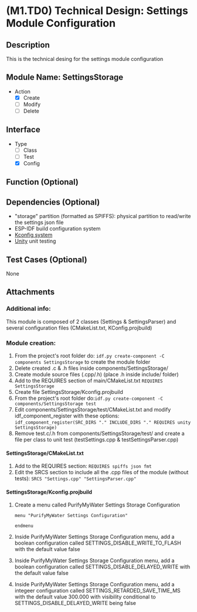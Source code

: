 # (M1.TD0) Technical Design: Settings Module Configuration

## Description

This is the technical desing for the settings module configuration

## Module Name: SettingsStorage
- Action
    - [X] Create
    - [ ] Modify
    - [ ] Delete

## Interface
- Type
    - [ ] Class
    - [ ] Test
    - [x] Config

## Function (Optional)

## Dependencies (Optional)
- "storage" partition (formatted as SPIFFS): physical partition to read/write the settings json file
- ESP-IDF build configuration system
- [Kconfig system](https://www.kernel.org/doc/Documentation/kbuild/kconfig-language.txt)
- [Unity](https://docs.espressif.com/projects/esp-idf/en/latest/esp32/api-guides/unit-tests.html) unit testing

## Test Cases (Optional)
None

## Attachments


### Additional info:

This module is composed of 2 classes (Settings & SettingsParser) and several configuration files 
(CMakeList.txt, KConfig.projbuild)

### Module creation:

1. From the project's root folder do: `idf.py create-component -C components SettingsStorage` to create the module folder
2. Delete created .c & .h files inside components/SettingsStorage/
3. Create module source files (.cpp/.h) (place .h inside include/ folder)
4. Add to the REQUIRES section of main/CMakeList.txt `REQUIRES SettingsStorage`
5. Create file SettingsStorage/Kconfig.projbuild
6. From the project's root folder do:`idf.py create-component -C components/SettingsStorage test`
7. Edit components/SettingsStorage/test/CMakeList.txt and modify idf_component_register with these options: `idf_component_register(SRC_DIRS "." INCLUDE_DIRS "." REQUIRES unity SettingsStorage)`
8. Remove test.c/.h from components/SettingsStorage/test/ and create a file per class to unit test (testSettings.cpp & testSettingsParser.cpp)

#### SettingsStorage/CMakeList.txt
1. Add to the REQUIRES section: `REQUIRES spiffs json fmt`
2. Edit the SRCS section to include all the .cpp files of the module (without tests): `SRCS "Settings.cpp" "SettingsParser.cpp"`

#### SettingsStorage/Kconfig.projbuild
1. Create a menu called PurifyMyWater Settings Storage Configuration

    ```
    menu "PurifyMyWater Settings Configuration"
        
    endmenu
    ```

2. Inside PurifyMyWater Settings Storage Configuration menu, add a boolean configuration called SETTINGS_DISABLE_WRITE_TO_FLASH with the default value false
3. Inside PurifyMyWater Settings Storage Configuration menu, add a boolean configuration called SETTINGS_DISABLE_DELAYED_WRITE with the default value false
4. Inside PurifyMyWater Settings Storage Configuration menu, add a integeer configuration called SETTINGS_RETARDED_SAVE_TIME_MS with the default value 300.000 with visibility conditional to SETTINGS_DISABLE_DELAYED_WRITE being false

